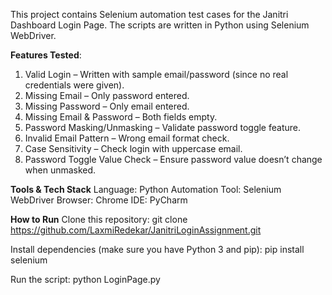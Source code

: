 This project contains Selenium automation test cases for the Janitri Dashboard Login Page.
The scripts are written in Python using Selenium WebDriver.

**Features Tested**:
1. Valid Login – Written with sample email/password (since no real credentials were given).
2. Missing Email – Only password entered.
3. Missing Password – Only email entered.
4. Missing Email & Password – Both fields empty.
5. Password Masking/Unmasking – Validate password toggle feature.
6. Invalid Email Pattern – Wrong email format check.
7. Case Sensitivity – Check login with uppercase email.
8. Password Toggle Value Check – Ensure password value doesn’t change when unmasked.

**Tools & Tech Stack**
Language: Python
Automation Tool: Selenium WebDriver
Browser: Chrome
IDE: PyCharm

**How to Run**
Clone this repository:
git clone https://github.com/LaxmiRedekar/JanitriLoginAssignment.git

Install dependencies (make sure you have Python 3 and pip):
pip install selenium

Run the script:
python LoginPage.py
